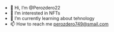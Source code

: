 - 👋 Hi, I’m @Perozdero22
- 👀 I’m interested in NFTs
- 🌱 I’m currently learning about tehnology
- 📫 How to reach me perozdero749@smail.com

<!---
Perozdero22/Perozdero22 is a ✨ special ✨ repository because its `README.md` (this file) appears on your GitHub profile.
You can click the Preview link to take a look at your changes.
--->




